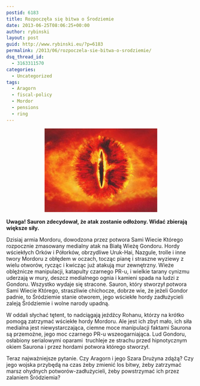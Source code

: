 ```yaml
---
postid: 6183
title: Rozpoczęła się bitwa o Środziemie
date: 2013-06-25T08:06:25+00:00
author: rybinski
layout: post
guid: http://www.rybinski.eu/?p=6183
permalink: /2013/06/rozpoczela-sie-bitwa-o-srodziemie/
dsq_thread_id:
  - 3163311570
categories:
  - Uncategorized
tags:
  - Aragorn
  - fiscal-policy
  - Mordor
  - pensions
  - ring
---
```

<p style="text-align: center;">
  <a href="/uploads/2013/06/sauron.jpg"><img class="size-medium wp-image-6187 aligncenter" title="sauron" src="/uploads/2013/06/sauron-300x223.jpg" alt="" width="300" height="223" /></a>
</p>

**Uwaga! Sauron zdecydował, że atak zostanie odłożony. Widać zbierają większe siły.**

Dzisiaj armia Mordoru, dowodzona przez potwora Sami Wiecie Którego  rozpocznie zmasowany medialny atak na Białą Wieżę Gondoru. Hordy wściekłych Orków i Półorków, obrzydliwe Uruk-Hai, Nazgule, trolle i inne twory Mordoru z obłędem w oczach, tocząc pianę i straszne wyziewy z wielu otworów, rycząc i kwicząc już atakują mur zewnętrzny. Wieże oblężnicze manipulacji, katapulty czarnego PR-u, i wielkie tarany cynizmu uderzają w mury, deszcz medialnego ognia i kamieni spada na ludzi z Gondoru. Wszystko wydaje się stracone. Sauron, który stworzył potwora Sami Wiecie Którego, straszliwie chichocze, dobrze wie, że jeżeli Gondor padnie, to Śródziemie stanie otworem, jego wściekłe hordy zadłużycieli zaleją Śródziemie i wolne narody upadną.

W oddali słychać tętent, to nadciągają jeźdźcy Rohanu, którzy na krótko pomogą zatrzymać wściekłe hordy Mordoru. Ale jest ich zbyt mało, ich siła medialna jest niewystarczająca, ciemne moce manipulacji faktami Saurona są przemożne, jego moc czarnego PR-u wszeogarniająca. Lud Gondoru, osłabiony serialowymi oparami  truchleje ze strachu przed hipnotycznym okiem Saurona i przez hordami potwora którego stworzył.

Teraz najważniejsze pytanie. Czy Aragorn i jego Szara Drużyna zdążą? Czy jego wojska przybędą na czas żeby zmienić los bitwy, żeby zatrzymać marsz ohydnych potworów-zadłużycieli, żeby powstrzymać ich przez zalaniem Śródziemia?
